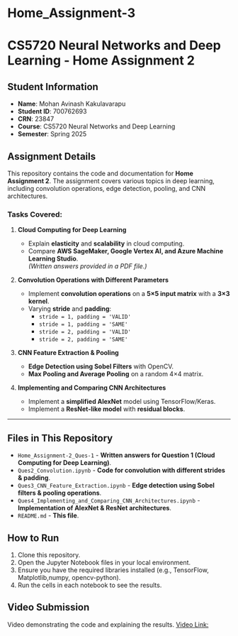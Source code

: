 # Home_Assignment-3

# CS5720 Neural Networks and Deep Learning - Home Assignment 2

## Student Information

- **Name**: Mohan Avinash Kakulavarapu
- **Student ID**: 700762693
- **CRN**: 23847
- **Course**: CS5720 Neural Networks and Deep Learning
- **Semester**: Spring 2025

## Assignment Details

This repository contains the code and documentation for **Home Assignment 2**. The assignment covers various topics in deep learning, including convolution operations, edge detection, pooling, and CNN architectures.

### **Tasks Covered:**

1. **Cloud Computing for Deep Learning**

   - Explain **elasticity** and **scalability** in cloud computing.
   - Compare **AWS SageMaker, Google Vertex AI, and Azure Machine Learning Studio**.  
     _(Written answers provided in a PDF file.)_

2. **Convolution Operations with Different Parameters**

   - Implement **convolution operations** on a **5×5 input matrix** with a **3×3 kernel**.
   - Varying **stride** and **padding**:
     - `stride = 1, padding = 'VALID'`
     - `stride = 1, padding = 'SAME'`
     - `stride = 2, padding = 'VALID'`
     - `stride = 2, padding = 'SAME'`

3. **CNN Feature Extraction & Pooling**

   - **Edge Detection using Sobel Filters** with OpenCV.
   - **Max Pooling and Average Pooling** on a random 4×4 matrix.

4. **Implementing and Comparing CNN Architectures**
   - Implement a **simplified AlexNet** model using TensorFlow/Keras.
   - Implement a **ResNet-like model** with **residual blocks**.

---

## **Files in This Repository**

- `Home_Assignment-2_Ques-1` - **Written answers for Question 1 (Cloud Computing for Deep Learning)**.
- `Ques2_Convolution.ipynb` - **Code for convolution with different strides & padding**.
- `Ques3_CNN_Feature_Extraction.ipynb` - **Edge detection using Sobel filters & pooling operations**.
- `Ques4_Implementing_and_Comparing_CNN_Architectures.ipynb` - **Implementation of AlexNet & ResNet architectures**.
- `README.md` - **This file**.

## How to Run

1. Clone this repository.
2. Open the Jupyter Notebook files in your local environment.
3. Ensure you have the required libraries installed (e.g., TensorFlow, Matplotlib,numpy, opencv-python).
4. Run the cells in each notebook to see the results.

## Video Submission

Video demonstrating the code and explaining the results.
[Video Link:](https://www.loom.com/share/d5f6f5fc415f48f0bd2950e60781cfd2?sid=31c657e3-33eb-4737-9595-4bc1759fdfda)
